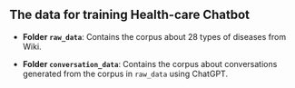 ## The data for training Health-care Chatbot

- **Folder `raw_data`**: Contains the corpus about 28 types of diseases from Wiki.

- **Folder `conversation_data`**: Contains the corpus about conversations generated from the corpus in `raw_data` using ChatGPT.
